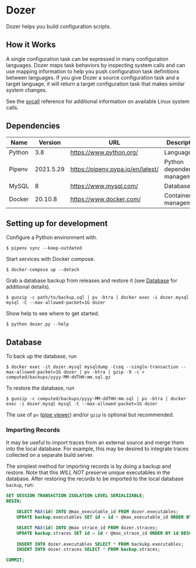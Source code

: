 # Dozer

Dozer helps you build configuration scripts.

## How it Works

A single configuration task can be expressed in many configuration languages. 
Dozer maps task behaviors by inspecting system calls and can use mapping 
information to help you push configuration task definitions between languages.
If you give Dozer a source configuration task and a target language, it will
return a target configuration task that makes similar system changes.

See the [sycall](http://man7.org/linux/man-pages/man2/syscalls.2.html) 
reference for additional information on available Linux system calls.

## Dependencies

| Name   | Version    | URL                                | Description                   |
| ------ | ---------- | ---------------------------------- | ----------------------------- |
| Python |        3.8 | https://www.python.org/            | Language.                     |
| Pipenv |  2021.5.29 | https://pipenv.pypa.io/en/latest/  | Python dependency management. |
| MySQL  |          8 | https://www.mysql.com/             | Database.                     | 
| Docker |    20.10.8 | https://www.docker.com/            | Container management.         |


## Setting up for development

Configure a Python environment with.

```
$ pipenv sync --keep-outdated
```

Start services with Docker compose.

```
$ docker-compose up --detach
```

Grab a database backup from releases and restore it (see [Database](#database) 
for additional details).

```
$ gunzip -c path/to/backup.sql | pv -btra | docker exec -i dozer.mysql mysql -C --max-allowed-packet=1G dozer
```

Show help to see where to get started.

```
$ python dozer.py --help
```


## Database

To back up the database, run

```
$ docker exec -it dozer.mysql mysqldump -Cceq --single-transaction --max-allowed-packet=1G dozer | pv -btra | gzip -9 -c > computed/backups/yyyy-MM-ddTHH:mm.sql.gz
```

To restore the database, run

```
$ gunzip -c computed/backups/yyyy-MM-ddTHH:mm.sql | pv -btra | docker exec -i dozer.mysql mysql -C --max-allowed-packet=1G dozer
```

The use of `pv` ([pipe viewer](http://www.ivarch.com/programs/pv.shtml)) and/or 
`gzip` is optional but recommended.

### Importing Records

It may be useful to import traces from an external source and merge them into
the local database. For example, this may be desired to integrate traces 
collected on a separate build server. 

The simplest method for importing records is by doing a backup and restore.
Note that this _*WILL NOT*_ preserve unique executables in the database.
After restoring the records to be imported to the local database `backup`, 
run:

```sql
SET SESSION TRANSACTION ISOLATION LEVEL SERIALIZABLE;
BEGIN;

    SELECT MAX(id) INTO @max_executable_id FROM dozer.executables;
    UPDATE backup.executables SET id = id + @max_executable_id ORDER BY id DESC;

    SELECT MAX(id) INTO @max_strace_id FROM dozer.straces;
    UPDATE backup.straces SET id = id + @max_strace_id ORDER BY id DESC;
    
    INSERT INTO dozer.executables SELECT * FROM backukp.executables;
    INSERT INTO dozer.straces SELECT * FROM backup.straces;

COMMIT;
``` 
